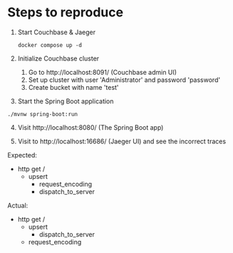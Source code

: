 # Steps to reproduce

1. Start Couchbase & Jaeger
    ```
   docker compose up -d
   ```
   
2. Initialize Couchbase cluster
   1. Go to http://localhost:8091/ (Couchbase admin UI)
   2. Set up cluster with user 'Administrator' and password 'password'
   3. Create bucket with name 'test'

3. Start the Spring Boot application

```
./mvnw spring-boot:run
```

4. Visit http://localhost:8080/ (The Spring Boot app)

5. Visit to http://localhost:16686/ (Jaeger UI) and see the incorrect traces

Expected:

- http get /
  - upsert
    - request_encoding
    - dispatch_to_server

Actual:

- http get /
  - upsert
    - dispatch_to_server
  - request_encoding